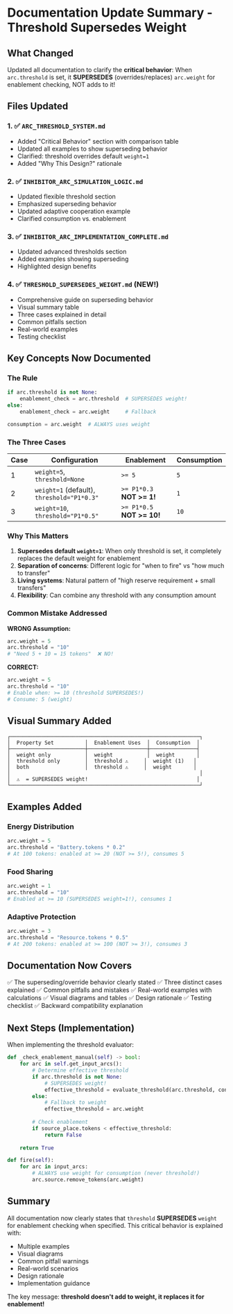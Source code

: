 # Documentation Update Summary - Threshold Supersedes Weight

## What Changed

Updated all documentation to clarify the **critical behavior**: When `arc.threshold` is set, it **SUPERSEDES** (overrides/replaces) `arc.weight` for enablement checking, NOT adds to it!

## Files Updated

### 1. ✅ `ARC_THRESHOLD_SYSTEM.md`
- Added "Critical Behavior" section with comparison table
- Updated all examples to show superseding behavior
- Clarified: threshold overrides default `weight=1`
- Added "Why This Design?" rationale

### 2. ✅ `INHIBITOR_ARC_SIMULATION_LOGIC.md`
- Updated flexible threshold section
- Emphasized superseding behavior
- Updated adaptive cooperation example
- Clarified consumption vs. enablement

### 3. ✅ `INHIBITOR_ARC_IMPLEMENTATION_COMPLETE.md`
- Updated advanced thresholds section
- Added examples showing superseding
- Highlighted design benefits

### 4. ✅ `THRESHOLD_SUPERSEDES_WEIGHT.md` (NEW!)
- Comprehensive guide on superseding behavior
- Visual summary table
- Three cases explained in detail
- Common pitfalls section
- Real-world examples
- Testing checklist

## Key Concepts Now Documented

### The Rule
```python
if arc.threshold is not None:
    enablement_check = arc.threshold  # SUPERSEDES weight!
else:
    enablement_check = arc.weight     # Fallback

consumption = arc.weight  # ALWAYS uses weight
```

### The Three Cases

| Case | Configuration | Enablement | Consumption |
|------|--------------|------------|-------------|
| 1 | `weight=5`, `threshold=None` | `>= 5` | `5` |
| 2 | `weight=1` (default), `threshold="P1*0.3"` | `>= P1*0.3` **NOT >= 1!** | `1` |
| 3 | `weight=10`, `threshold="P1*0.5"` | `>= P1*0.5` **NOT >= 10!** | `10` |

### Why This Matters

1. **Supersedes default `weight=1`**: When only threshold is set, it completely replaces the default weight for enablement
2. **Separation of concerns**: Different logic for "when to fire" vs "how much to transfer"
3. **Living systems**: Natural pattern of "high reserve requirement + small transfers"
4. **Flexibility**: Can combine any threshold with any consumption amount

### Common Mistake Addressed

**WRONG Assumption:**
```python
arc.weight = 5
arc.threshold = "10"
# "Need 5 + 10 = 15 tokens"  ❌ NO!
```

**CORRECT:**
```python
arc.weight = 5
arc.threshold = "10"
# Enable when: >= 10 (threshold SUPERSEDES!)
# Consume: 5 (weight)
```

## Visual Summary Added

```
┌─────────────────────────────────────────────────────────────┐
│  Property Set          │  Enablement Uses  │  Consumption  │
├────────────────────────┼───────────────────┼───────────────┤
│  weight only           │  weight           │  weight       │
│  threshold only        │  threshold ⚠️     │  weight (1)   │
│  both                  │  threshold ⚠️     │  weight       │
│                                                             │
│  ⚠️  = SUPERSEDES weight!                                   │
└─────────────────────────────────────────────────────────────┘
```

## Examples Added

### Energy Distribution
```python
arc.weight = 5
arc.threshold = "Battery.tokens * 0.2"
# At 100 tokens: enabled at >= 20 (NOT >= 5!), consumes 5
```

### Food Sharing  
```python
arc.weight = 1
arc.threshold = "10"
# Enabled at >= 10 (SUPERSEDES weight=1!), consumes 1
```

### Adaptive Protection
```python
arc.weight = 3
arc.threshold = "Resource.tokens * 0.5"
# At 200 tokens: enabled at >= 100 (NOT >= 3!), consumes 3
```

## Documentation Now Covers

✅ The superseding/override behavior clearly stated
✅ Three distinct cases explained
✅ Common pitfalls and mistakes
✅ Real-world examples with calculations
✅ Visual diagrams and tables
✅ Design rationale
✅ Testing checklist
✅ Backward compatibility explanation

## Next Steps (Implementation)

When implementing the threshold evaluator:

```python
def _check_enablement_manual(self) -> bool:
    for arc in self.get_input_arcs():
        # Determine effective threshold
        if arc.threshold is not None:
            # SUPERSEDES weight!
            effective_threshold = evaluate_threshold(arc.threshold, context)
        else:
            # Fallback to weight
            effective_threshold = arc.weight
        
        # Check enablement
        if source_place.tokens < effective_threshold:
            return False
    
    return True

def fire(self):
    for arc in input_arcs:
        # ALWAYS use weight for consumption (never threshold!)
        arc.source.remove_tokens(arc.weight)
```

## Summary

All documentation now clearly states that `threshold` **SUPERSEDES** `weight` for enablement checking when specified. This critical behavior is explained with:
- Multiple examples
- Visual diagrams
- Common pitfall warnings
- Real-world scenarios
- Design rationale
- Implementation guidance

The key message: **threshold doesn't add to weight, it replaces it for enablement!**
